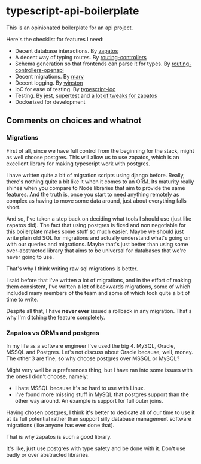 # typescript-api-boilerplate

This is an opinionated boilerplate for an api project.

Here's the checklist for features I need:

- Decent database interactions. By [zapatos](https://jawj.github.io/zapatos/)
- A decent way of typing routes. By [routing-controllers](https://github.com/typestack/routing-controllers)
- Schema generation so that frontends can parse it for types. By [routing-controllers-openapi](https://github.com/epiphone/routing-controllers-openapi)
- Decent migrations. By [marv](https://github.com/guidesmiths/marv)
- Decent logging. By [winston](https://github.com/winstonjs/winston)
- IoC for ease of testing. By [typescript-ioc](https://github.com/thiagobustamante/typescript-ioc)
- Testing. By [jest](https://jestjs.io/), [supertest](https://github.com/visionmedia/supertest) and [a lot of tweaks for zapatos](./tests/setup.ts)
- Dockerized for development

## Comments on choices and whatnot

### Migrations

First of all, since we have full control from the beginning for the stack, might as well choose postgres. This will allow us to use zapatos, which is an excellent library for making typescript work with postgres.

I have written quite a bit of migration scripts using django before. Really, there's nothing quite a bit like it when it comes to an ORM. Its maturity really shines when you compare to Node libraries that aim to provide the same features. And the truth is, once you start to need anything remotely as complex as having to move some data around, just about everything falls short.

And so, I've taken a step back on deciding what tools I should use (just like zapatos did). The fact that using postgres is fixed and non negotiable for this boilerplate makes some stuff so much easier. Maybe we should just write plain old SQL for migrations and actually understand what's going on with our queries and migrations. Maybe that's just better than using some over-abstracted library that aims to be universal for databases that we're never going to use.

That's why I think writing raw sql migrations is better.

I said before that I've written a lot of migrations, and in the effort of making them consistent, I've written **a lot** of backwards migrations, some of which included many members of the team and some of which took quite a bit of time to write.

Despite all that, I have **never ever** issued a rollback in any migration. That's why I'm ditching the feature completely.

### Zapatos vs ORMs and postgres

In my life as a software engineer I've used the big 4. MySQL, Oracle, MSSQL and Postgres. Let's not discuss about Oracle because, well, money. The other 3 are fine, so why choose postgres over MSSQL or MySQL?

Might very well be a preferences thing, but I have ran into some issues with the ones I didn't choose, namely:

- I hate MSSQL because it's so hard to use with Linux.
- I've found more missing stuff in MySQL that postgres support than the other way around. An example is support for full outer joins.

Having chosen postgres, I think it's better to dedicate all of our time to use it at its full potential rather than support silly database management software migrations (like anyone has ever done that).

That is why zapatos is such a good library.

It's like, just use postgres with type safety and be done with it. Don't use badly or over abstracted libraries.
